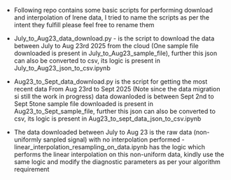 - Following repo contains some basic scripts for performing download and interpolation of Irene data, I tried to name the scripts as per the intent they fulfill please feel free to rename them

- July_to_Aug23_data_download.py - is the script to download the data between July to Aug 23rd 2025 from the cloud (One sample file downloaded is present in July_to_Aug23_sample_file), further this json can also be converted to csv, its logic is present in July_to_Aug23_json_to_csv.ipynb


- Aug23_to_Sept_data_download.py is the script for getting the most recent data From Aug 23rd to Sept 2025 (Note since the data migration si still the work in progress) data dowanloded is between Sept 2nd to Sept 5tone sample file downloaded is present in Aug23_to_Sept_sample_file,   further this json can also be converted to csv, its logic is present in Aug23_to_sept_data_json_to_csv.ipynb

- The data downloaded between July to Aug 23 is the raw data (non-uniformly sanpled signal) with no interpolation performed - linear_interpolation_resampling_on_data.ipynb has the logic which performs the linear interpolation on this non-uniform data, kindly use the same logic and modify the diagnostic parameters as per your algorithm requirement
